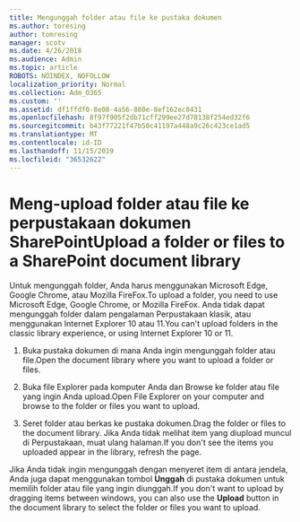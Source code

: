 ```yaml
---
title: Mengunggah folder atau file ke pustaka dokumen
ms.author: toresing
author: tomresing
manager: scotv
ms.date: 4/26/2018
ms.audience: Admin
ms.topic: article
ROBOTS: NOINDEX, NOFOLLOW
localization_priority: Normal
ms.collection: Adm_O365
ms.custom: ''
ms.assetid: df1ffdf0-8e08-4a56-880e-8ef162ec8431
ms.openlocfilehash: 8f97f905f2db71cff299ee27d78138f254ed32f6
ms.sourcegitcommit: b43f77221f47b50c41197a448a9c26c423ce1ad5
ms.translationtype: MT
ms.contentlocale: id-ID
ms.lasthandoff: 11/15/2019
ms.locfileid: "36532622"
---
```

# <a name="upload-a-folder-or-files-to-a-sharepoint-document-library"></a><span data-ttu-id="bba1d-102">Meng-upload folder atau file ke perpustakaan dokumen SharePoint</span><span class="sxs-lookup"><span data-stu-id="bba1d-102">Upload a folder or files to a SharePoint document library</span></span>

<span data-ttu-id="bba1d-103">Untuk mengunggah folder, Anda harus menggunakan Microsoft Edge, Google Chrome, atau Mozilla FireFox.</span><span class="sxs-lookup"><span data-stu-id="bba1d-103">To upload a folder, you need to use Microsoft Edge, Google Chrome, or Mozilla FireFox.</span></span> <span data-ttu-id="bba1d-104">Anda tidak dapat mengunggah folder dalam pengalaman Perpustakaan klasik, atau menggunakan Internet Explorer 10 atau 11.</span><span class="sxs-lookup"><span data-stu-id="bba1d-104">You can't upload folders in the classic library experience, or using Internet Explorer 10 or 11.</span></span>
  
1. <span data-ttu-id="bba1d-105">Buka pustaka dokumen di mana Anda ingin mengunggah folder atau file.</span><span class="sxs-lookup"><span data-stu-id="bba1d-105">Open the document library where you want to upload a folder or files.</span></span>
    
2. <span data-ttu-id="bba1d-106">Buka file Explorer pada komputer Anda dan Browse ke folder atau file yang ingin Anda upload.</span><span class="sxs-lookup"><span data-stu-id="bba1d-106">Open File Explorer on your computer and browse to the folder or files you want to upload.</span></span>
    
3. <span data-ttu-id="bba1d-107">Seret folder atau berkas ke pustaka dokumen.</span><span class="sxs-lookup"><span data-stu-id="bba1d-107">Drag the folder or files to the document library.</span></span> <span data-ttu-id="bba1d-108">Jika Anda tidak melihat item yang diupload muncul di Perpustakaan, muat ulang halaman.</span><span class="sxs-lookup"><span data-stu-id="bba1d-108">If you don't see the items you uploaded appear in the library, refresh the page.</span></span> 
    
<span data-ttu-id="bba1d-109">Jika Anda tidak ingin mengunggah dengan menyeret item di antara jendela, Anda juga dapat menggunakan tombol **Unggah** di pustaka dokumen untuk memilih folder atau file yang ingin diunggah.</span><span class="sxs-lookup"><span data-stu-id="bba1d-109">If you don't want to upload by dragging items between windows, you can also use the **Upload** button in the document library to select the folder or files you want to upload.</span></span> 
  


